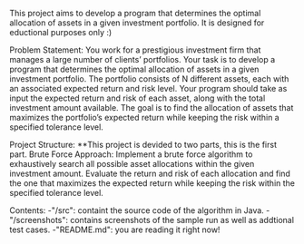 This project aims to develop a program that determines the optimal allocation of assets in a given investment portfolio. It is designed for eductional purposes only :)

Problem Statement:
You work for a prestigious investment firm that manages a large number of clients’ portfolios.
Your task is to develop a program that determines the optimal allocation of assets in a given investment portfolio. 
The portfolio consists of N different assets, each with an associated expected return and risk level. 
Your program should take as input the expected return and risk of each asset, along with the total investment amount available. 
The goal is to find the allocation of assets that maximizes the portfolio’s expected return while keeping the risk within a specified tolerance level.

Project Structure: 
**This project is devided to two parts, this is the first part.
Brute Force Approach: Implement a brute force algorithm to exhaustively search all possible asset allocations within the given investment amount. 
Evaluate the return and risk of each allocation and find the one that maximizes the expected return while keeping the risk within the specified tolerance level.

Contents:
-"/src": containt the source code of the algorithm in Java.
-"/screenshots": contains screenshots of the sample run as well as addtional test cases.
-"README.md": you are reading it right now!
